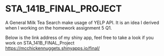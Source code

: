 # STA_141B_FINAL_PROJECT
A General Milk Tea Search make usage of YELP API. 
It is an idea I derived when I working on the homework assignment 5 Q1.

Below is the link address of my shiny app, feel free to take a look if you work on STA_141B_FINAL_Project
https://mcchickennuggets.shinyapps.io/final/
